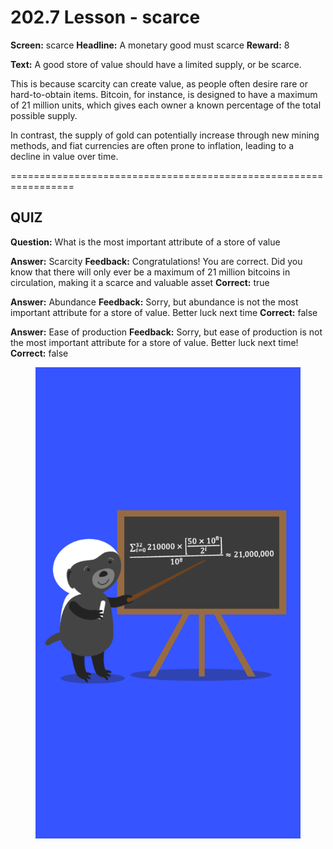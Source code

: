 # 202.7 Lesson - scarce

**Screen:** scarce
**Headline:** A monetary good must scarce
**Reward:** 8

**Text:** A good store of value should have a limited supply, or be scarce.

This is because scarcity can create value, as people often desire rare or hard-to-obtain items. Bitcoin, for instance, is designed to have a maximum of 21 million units, which gives each owner a known percentage of the total possible supply.

In contrast, the supply of gold can potentially increase through new mining methods, and fiat currencies are often prone to inflation, leading to a decline in value over time.


=================================================================

## QUIZ

**Question:** What is the most important attribute of a store of value

**Answer:** Scarcity
**Feedback:** Congratulations! You are correct. Did you know that there will only ever be a maximum of 21 million bitcoins in circulation, making it a scarce and valuable asset
**Correct:** true

**Answer:** Abundance
**Feedback:** Sorry, but abundance is not the most important attribute for a store of value. Better luck next time
**Correct:** false

**Answer:** Ease of production
**Feedback:** Sorry, but ease of production is not the most important attribute for a store of value. Better luck next time!
**Correct:** false


<figure><img src="../.gitbook/assets/202-07.png" alt=""><figcaption></figcaption></figure>

